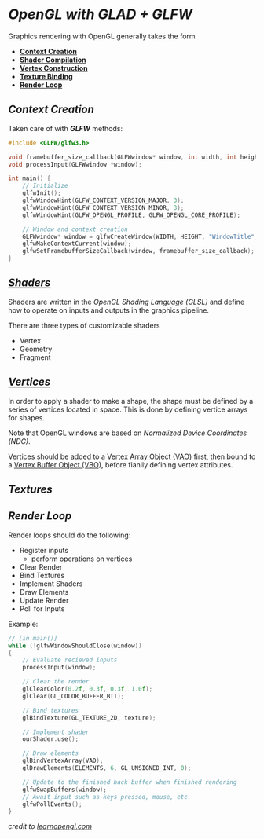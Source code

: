# ***OpenGL with GLAD + GLFW***

Graphics rendering with OpenGL generally takes the form

- **[Context Creation](#Context-Creation)**
- **[Shader Compilation](#Shaders)**
- **[Vertex Construction](#Vertices)**
- **[Texture Binding](#Textures)**
- **[Render Loop](#Render-Loop)**

## ***Context Creation***

Taken care of with ***GLFW*** methods:

```C++
#include <GLFW/glfw3.h>

void framebuffer_size_callback(GLFWwindow* window, int width, int height);
void processInput(GLFWwindow *window);

int main() {
    // Initialize
    glfwInit();
    glfwWindowHint(GLFW_CONTEXT_VERSION_MAJOR, 3);
    glfwWindowHint(GLFW_CONTEXT_VERSION_MINOR, 3);
    glfwWindowHint(GLFW_OPENGL_PROFILE, GLFW_OPENGL_CORE_PROFILE);

    // Window and context creation
    GLFWwindow* window = glfwCreateWindow(WIDTH, HEIGHT, "WindowTitle", NULL, NULL);
    glfwMakeContextCurrent(window);
    glfwSetFramebufferSizeCallback(window, framebuffer_size_callback);
}
```

## ***[Shaders](shaders.md)***

Shaders are written in the *OpenGL Shading Language (GLSL)* and define how to operate on inputs and outputs in the graphics pipeline.

There are three types of customizable shaders

- Vertex
- Geometry
- Fragment

## ***[Vertices](vertices.md)***

In order to apply a shader to make a shape, the shape must be defined by a series of vertices located in space. This is done by defining vertice arrays for shapes.

Note that OpenGL windows are based on *Normalized Device Coordinates (NDC)*.

Vertices should be added to a [Vertex Array Object (VAO)](vao.md) first, then bound to a [Vertex Buffer Object (VBO)](vbo.md), before fianlly defining vertex attributes.

## ***Textures***

<!-- TODO -->

## ***Render Loop***

Render loops should do the following:

- Register inputs
  - perform operations on vertices
- Clear Render
- Bind Textures
- Implement Shaders
- Draw Elements
- Update Render
- Poll for Inputs

Example:

```C++
// [in main()]
while (!glfwWindowShouldClose(window))
{
    // Evaluate recieved inputs
    processInput(window);

    // Clear the render
    glClearColor(0.2f, 0.3f, 0.3f, 1.0f);
    glClear(GL_COLOR_BUFFER_BIT);

    // Bind textures
    glBindTexture(GL_TEXTURE_2D, texture);

    // Implement shader
    ourShader.use();

    // Draw elements
    glBindVertexArray(VAO);
    glDrawElements(ELEMENTS, 6, GL_UNSIGNED_INT, 0);

    // Update to the finished back buffer when finished rendering
    glfwSwapBuffers(window);
    // Await input such as keys pressed, mouse, etc.
    glfwPollEvents();
}
```

*credit to [learnopengl.com](https://learnopengl.com)*
